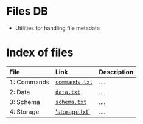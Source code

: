 # Files DB
* Utilities for handling file metadata

# Index of files 
| **File** | **Link** | **Description** |
|:--------------|:---------|:----------------|
| 1: Commands | [`commands.txt`](https://github.com/zvr/filesdb/blob/master/Notes/commands) | .... | |
| 2: Data | [`data.txt`](https://github.com/zvr/filesdb/blob/master/Notes/data) | .... | |
| 3: Schema | [`schema.txt`](https://github.com/zvr/filesdb/blob/master/Notes/schema) | .... | |
| 4: Storage | ['storage.txt`](https://github.com/zvr/filesdb/blob/master/Notes/storage) | .... | |
